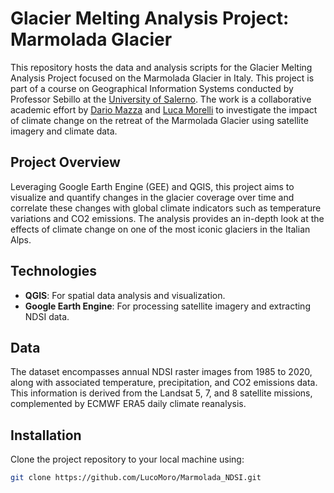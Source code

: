 # Glacier Melting Analysis Project: Marmolada Glacier

This repository hosts the data and analysis scripts for the Glacier Melting Analysis Project focused on the Marmolada Glacier in Italy. This project is part of a course on Geographical Information Systems conducted by Professor Sebillo at the [University of Salerno](https://www.unisa.it/). 
The work is a collaborative academic effort by [Dario Mazza](https://github.com/xDaryamo) and [Luca Morelli](https://github.com/LucoMoro) to investigate the impact of climate change on the retreat of the Marmolada Glacier using satellite imagery and climate data.

## Project Overview

Leveraging Google Earth Engine (GEE) and QGIS, this project aims to visualize and quantify changes in the glacier coverage over time and correlate these changes with global climate indicators such as temperature variations and CO2 emissions. The analysis provides an in-depth look at the effects of climate change on one of the most iconic glaciers in the Italian Alps.

## Technologies

- **QGIS**: For spatial data analysis and visualization.
- **Google Earth Engine**: For processing satellite imagery and extracting NDSI data.

## Data

The dataset encompasses annual NDSI raster images from 1985 to 2020, along with associated temperature, precipitation, and CO2 emissions data. This information is derived from the Landsat 5, 7, and 8 satellite missions, complemented by ECMWF ERA5 daily climate reanalysis.

## Installation

Clone the project repository to your local machine using:

```bash
git clone https://github.com/LucoMoro/Marmolada_NDSI.git

